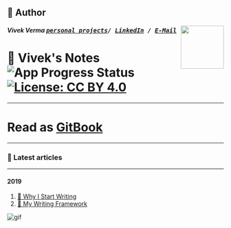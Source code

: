 ## 📝 Author
[<img src="https://avatars3.githubusercontent.com/u/7460661?v=4" align="right" height="100">](http://vixir.github.io)

##### Vivek Verma <kbd>[personal projects](https://vixir.github.io/)/ [LinkedIn](https://www.linkedin.com/in/vixir) / [E-Mail](mailto:vivek.verma@outlook.in)</kbd>


# 📓 Vivek's Notes  ![App Progress Status](https://img.shields.io/badge/Writing%20Status-In%20Progress-0520b7.svg?style=plastic) [![License: CC BY 4.0](https://img.shields.io/badge/License-CC%20BY%204.0-red.svg?colorB=91001a)](http://creativecommons.org/licenses/by/4.0/)

___
# Read as [GitBook](https://vixir.gitbook.io/gitinit/)
___

### 📰 Latest articles

---

#### 2019

1. [📝 Why I Start Writing](./2019/articles/WhyIStartWriting.md)
1. [📝 My Writing Framework](./2019/articles/Motivation.md)

![gif](https://media.giphy.com/media/fQZX2aoRC1Tqw/giphy.gif)

<!-- Written by Vivek Verma (vivk274@gmail.com) .....copied from Daniel Deutsch-->
